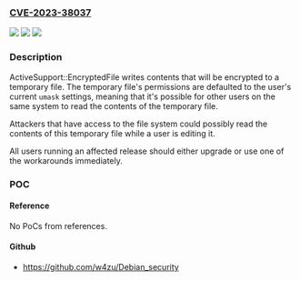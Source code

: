 ### [CVE-2023-38037](https://cve.mitre.org/cgi-bin/cvename.cgi?name=CVE-2023-38037)
![](https://img.shields.io/static/v1?label=Product&message=ActiveSupport&color=blue)
![](https://img.shields.io/static/v1?label=Version&message=n%2Fa&color=blue)
![](https://img.shields.io/static/v1?label=Vulnerability&message=n%2Fa&color=brighgreen)

### Description

ActiveSupport::EncryptedFile writes contents that will be encrypted to atemporary file.  The temporary file's permissions are defaulted to the user'scurrent `umask` settings, meaning that it's possible for other users on thesame system to read the contents of the temporary file.Attackers that have access to the file system could possibly read the contentsof this temporary file while a user is editing it.All users running an affected release should either upgrade or use one of theworkarounds immediately.

### POC

#### Reference
No PoCs from references.

#### Github
- https://github.com/w4zu/Debian_security

